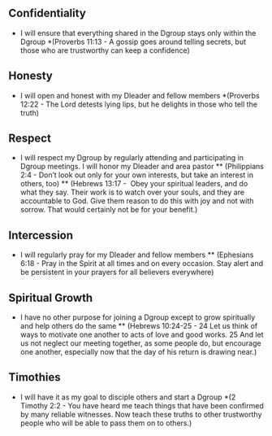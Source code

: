 ## Confidentiality 
- I will ensure that everything shared in the Dgroup stays only within the Dgroup 
	*(Proverbs 11:13 - A gossip goes around telling secrets, but those who are trustworthy can keep a confidence)

## Honesty
- I will open and honest with my Dleader and fellow members
	*(Proverbs 12:22 - The Lord detests lying lips, but he delights in those who tell the truth)

## Respect
- I will respect my Dgroup by regularly attending and participating in Dgroup meetings. I will honor my Dleader and area pastor
	** (Philippians 2:4 - Don’t look out only for your own interests, but take an interest in others, too)
	** (Hebrews 13:17 -  Obey your spiritual leaders, and do what they say. Their work is to watch over your souls, and they are accountable to God. Give them reason to do this with joy and not with sorrow. That would certainly not be for your benefit.)
   
## Intercession
- I will regularly pray for my Dleader and fellow members
	** (Ephesians 6:18 - Pray in the Spirit at all times and on every occasion. Stay alert and be persistent in your prayers for all believers everywhere)
	 
## Spiritual Growth
- I have no other purpose for joining a Dgroup except to grow spiritually and help others do the same
	** (Hebrews 10:24-25 -  24 Let us think of ways to motivate one another to acts of love and good works. 25 And let us not neglect our meeting together, as some people do, but encourage one another, especially now that the day of his return is drawing near.)

## Timothies
- I will have it as my goal to disciple others and start a Dgroup 
	*(2 Timothy 2:2 - You have heard me teach things that have been confirmed by many reliable witnesses. Now teach these truths to other trustworthy people who will be able to pass them on to others.)
